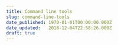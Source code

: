 ```yaml
---
title: Command line tools
slug: command-line-tools
date_published: 1970-01-01T00:00:00.000Z
date_updated:   2018-12-04T22:58:26.000Z
draft: true
---
```



